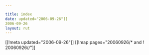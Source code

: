 ```yaml
---

title: index
date: updated="2006-09-26"]]
2006-09-26
layout: rut
---
```


[[!meta updated="2006-09-26"]]
[[!map pages="20060926/* and ! 20060926/*/*"]]
